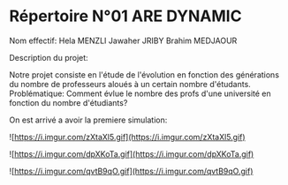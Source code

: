 # Répertoire N°01 ARE DYNAMIC
Nom effectif:
Hela MENZLI
Jawaher JRIBY
Brahim MEDJAOUR

Description du projet:

Notre projet consiste en l'étude de l'évolution en fonction des générations du nombre de professeurs aloués à un certain nombre d'étudants.
Problématique:
Comment évlue le nombre des profs d'une université en fonction du nombre d'étudiants? 

On est arrivé a avoir la premiere simulation:

![https://i.imgur.com/zXtaXl5.gif](https://i.imgur.com/zXtaXl5.gif)

![https://i.imgur.com/dpXKoTa.gif](https://i.imgur.com/dpXKoTa.gif)

![https://i.imgur.com/qvtB9qO.gif](https://i.imgur.com/qvtB9qO.gif)
